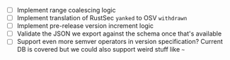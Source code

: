  - [ ] Implement range coalescing logic
 - [ ] Implement translation of RustSec `yanked` to OSV `withdrawn`
 - [ ] Implement pre-release version increment logic
 - [ ] Validate the JSON we export against the schema once that's available
 - [ ] Support even more semver operators in version specification? Current DB is covered but we could also support weird stuff like `~`

